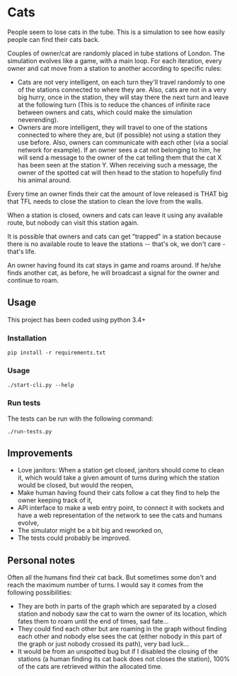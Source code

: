 # Cats

People seem to lose cats in the tube. This is a simulation to see how easily
people can find their cats back.

Couples of owner/cat are randomly placed in tube stations of London. The
simulation evolves like a game, with a main loop. For each iteration, every
owner and cat move from a station to another according to specific rules:
- Cats are not very intelligent, on each turn they'll travel randomly to one
  of the stations connected to where they are.
  Also, cats are not in a very big hurry, once in the station, they will stay
  there the next turn and leave at the following turn (This is to reduce the
  chances of infinite race between owners and cats, which could make the
  simulation neverending).
- Owners are more intelligent, they will travel to one of the stations
  connected to where they are, but (if possible) not using a station they use
  before.
  Also, owners can communicate with each other (via a social network for
  example). If an owner sees a cat not belonging to him, he will send a message
  to the owner of the cat telling them that the cat X has been seen at the
  station Y.
  When receiving such a message, the owner of the spotted cat will then head to
  the station to hopefully find his animal around.

Every time an owner finds their cat the amount of love released is THAT big
that TFL needs to close the station to clean the love from the walls.

When a station is closed, owners and cats can leave it using any available
route, but nobody can visit this station again.

It is possible that owners and cats can get "trapped" in a station because
there is no available route to leave the stations -- that's ok, we don't care -
that's life.

An owner having found its cat stays in game and roams around. If he/she finds
another cat, as before, he will broadcast a signal for the owner and continue
to roam.

## Usage

This project has been coded using python 3.4+

### Installation

	pip install -r requirements.txt

### Usage

	./start-cli.py --help

### Run tests

The tests can be run with the following command:

	./run-tests.py

## Improvements

- Love janitors: When a station get closed, janitors should come to clean it,
  which would take a given amount of turns during which the station would be
  closed, but would the reopen,
- Make human having found their cats follow a cat they find to help the owner
  keeping track of it,
- API interface to make a web entry point, to connect it with sockets and have a
  web representation of the network to see the cats and humans evolve,
- The simulator might be a bit big and reworked on,
- The tests could probably be improved.

## Personal notes

Often all the humans find their cat back. But sometimes some don't and reach the
maximum number of turns. I would say it comes from the following possibilities:
- They are both in parts of the graph which are separated by a closed station
  and nobody saw the cat to warn the owner of its location, which fates them to
  roam until the end of times, sad fate...
- They could find each other but are roaming in the graph without finding each
  other and nobody else sees the cat (either nobody in this part of the graph or
  just nobody crossed its path), very bad luck...
- It would be from an unspotted bug but if I disabled the closing of the
  stations (a human finding its cat back does not closes the station), 100% of
  the cats are retrieved within the allocated time.
